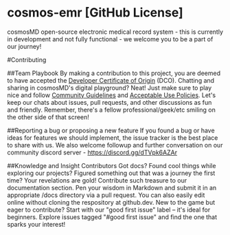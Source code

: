 # cosmos-emr [GitHub License]
cosmosMD open-source electronic medical record system - this is currently in development and not fully functional - we welcome you to be a part of our journey! 

#Contributing

##Team Playbook
By making a contribution to this project, you are deemed to have accepted the [Developer Certificate of Origin](https://developercertificate.org/) (DCO). Chatting and sharing in cosmosMD's digital playground? Neat! Just make sure to play nice and follow [Community Guidelines](https://help.github.com/en/github/site-policy/github-community-guidelines) and [Acceptable Use Policies](https://help.github.com/en/github/site-policy/github-acceptable-use-policies). Let's keep our chats about issues, pull requests, and other discussions as fun and friendly. Remember, there's a fellow professional/geek/etc smiling on the other side of that screen!

##Reporting a bug or proposing a new feature
If you found a bug or have ideas for features we should implement, the issue tracker is the best place to share with us.  We also welcome followup and further conversation on our community discord server - https://discord.gg/dTVpk6AZAr

##Knowledge and Insight Contributors
Got docs? Found cool things while exploring our projects? Figured something out that was a journey the first time? Your revelations are gold! Contribute such treasure to our documentation section. Pen your wisdom in Markdown and submit it in an appropriate /docs directory via a pull request.  You can also easily edit online without cloning the respository at github.dev.  New to the game but eager to contribute? Start with our "good first issue" label – it's ideal for beginners. Explore issues tagged "#good first issue" and find the one that sparks your interest!
